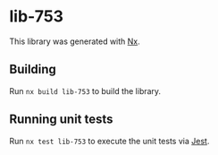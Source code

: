# lib-753

This library was generated with [Nx](https://nx.dev).

## Building

Run `nx build lib-753` to build the library.

## Running unit tests

Run `nx test lib-753` to execute the unit tests via [Jest](https://jestjs.io).
